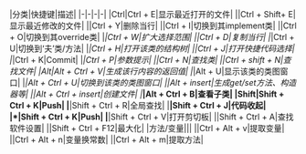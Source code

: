 |分类|快捷键|描述|
|-|-|-|-|
|Ctrl|Ctrl + E|显示最近打开的文件|
||Ctrl + Shift+ E|显示最近修改的文件|
||Ctrl +  Y|删除当行|
||Ctrl + I|切换到其implement类|
||Ctrl + O|切换到其override类|
|*|Ctrl + W|扩大选择范围|
||Ctrl + D|复制当行|
|*|Ctrl + U|切换到‘夫’类/方法|
|*|Ctrl + H|打开该类的结构树|
||Ctrl + J|打开快捷代码选择|
|*|Ctrl + K|Commit|
|*|Ctrl + P|参数提示|
||Ctrl + N|查找类|
||Ctrl + shift + N|查找文件|
|Alt|Alt + Ctrl + V|生成该行内容的返回值|
|*|Alt + U|显示该类的类图窗口|
|*|Alt + Ctrl + U|切换到该类的类图窗口|
||Alt + insert|生成get/set方法、构造器等|
||Alt + Ctrl + insert|创建文件|
|***|Alt + Ctrl + B|查看子类|
|Shift|Shift + Ctrl + K|Push|
|**|Shift + Ctrl + R|全局查找|
|**|Shift + Ctrl + J|代码收起|
|*|Shift + Ctrl + K|Push|
|**|Shift + Ctrl + V|打开剪切板|
||Shift + Ctrl + A|查找软件设置|
||Shift + Ctrl + F12|最大化|
|方法/变量|||
||Ctrl + Alt + v|提取变量|
||Ctrl + Alt + n|变量换常数|
||Ctrl + Alt + m|提取方法|



